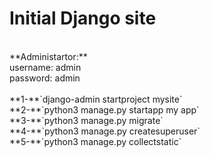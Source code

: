 # Initial Django site
<br>
**Administartor:**
<br>&#9;username: admin
<br>&#9;password: admin
<br>
<br>**1-**`django-admin startproject mysite` 
<br>**2-**`python3 manage.py startapp my app`
<br>**3-**`python3 manage.py migrate`
<br>**4-**`python3 manage.py createsuperuser`
<br>**5-**`python3 manage.py collectstatic`
